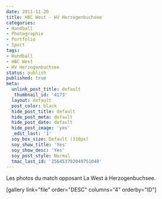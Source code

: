 ```yaml
---
date: 2011-11-20
title: HBC West - HV Herzogenbuchsee
categories:
- Handball
- Photographie
- Portfolio
- Sport
tags:
- Handball
- HBC West
- HV Herzogenbuchsee
status: publish
published: true
meta:
  unlink_post_title: default
  _thumbnail_id: '4173'
  layout: default
  post_color: black
  hide_post_title: default
  hide_post_meta: default
  hide_post_date: default
  hide_post_image: 'yes'
  _edit_last: '1'
  soy_box_size: Default (310px)
  soy_show_title: 'Yes'
  soy_show_desc: 'Yes'
  soy_post_style: Normal
  tmac_last_id: '256453702049751040'
---
```

Les photos du match opposant La West à Herzogenbuchsee.<!--more-->

[gallery link="file" order="DESC" columns="4" orderby="ID"]
